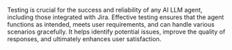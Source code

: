 Testing is crucial for the success and reliability of any AI LLM agent, including those integrated with Jira. Effective testing ensures that the agent functions as intended, meets user requirements, and can handle various scenarios gracefully. It helps identify potential issues, improve the quality of responses, and ultimately enhances user satisfaction.